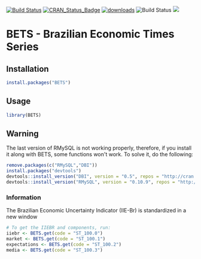 [![Build Status](https://travis-ci.org/nmecsys/BETS.svg?branch=master)](https://travis-ci.org/nmecsys/BETS) [![CRAN_Status_Badge](http://www.r-pkg.org/badges/version/BETS)](https://CRAN.R-project.org/package=BETS) [![downloads](http://cranlogs.r-pkg.org/badges/BETS)](http://cran.rstudio.com/web/packages/BETS/index.html)
![Build Status](https://ci.appveyor.com/api/projects/status/github/nmecsys/BETS?branch=master&svg=true)
![](http://cranlogs.r-pkg.org/badges/last-week/BETS?color=black)

# BETS - Brazilian Economic Times Series

## Installation

```R
install.packages("BETS") 
```
## Usage

```R
library(BETS)
```
## Warning

The last version of RMySQL is not working properly, therefore, if you install it along with BETS, some functions won't work. To solve it, do the following:

```R
remove.packages(c("RMySQL","DBI"))
install.packages("devtools")
devtools::install_version("DBI", version = "0.5", repos = "http://cran.us.r-project.org")
devtools::install_version("RMySQL", version = "0.10.9", repos = "http://cran.us.r-project.org") 
```

### Information
 
 The Brazilian Economic Uncertainty Indicator (IIE-Br) is standardized in a new window
 
   ```R
   # To get the IIEBR and components, run:
   iiebr <- BETS.get(code = "ST_100.0")
   market <- BETS.get(code = "ST_100.1")
   expectations <- BETS.get(code = "ST_100.2")
   media <- BETS.get(code = "ST_100.3")
   ```

